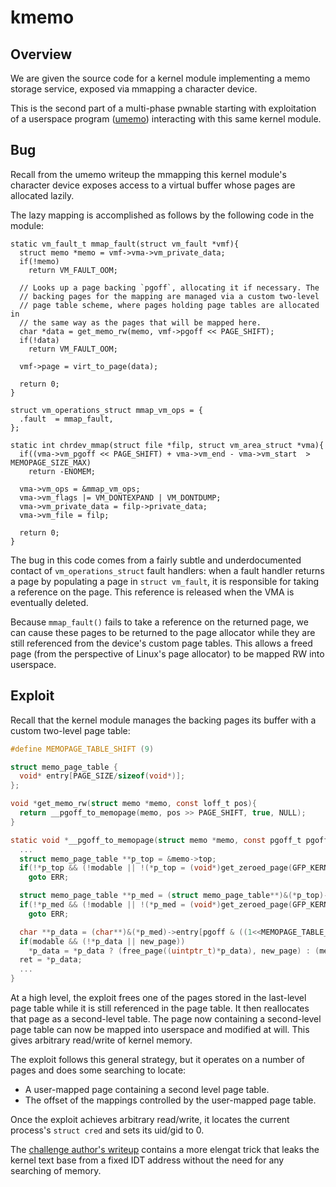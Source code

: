 # kmemo

## Overview

We are given the source code for a kernel module implementing a memo
storage service, exposed via mmapping a character device.

This is the second part of a multi-phase pwnable starting with
exploitation of a userspace program
([umemo](https://github.com/mmm-team/public-writeups/tree/main/seccon2023/pwn_umemo))
interacting with this same kernel module.

## Bug

Recall from the umemo writeup the mmapping this kernel module's
character device exposes access to a virtual buffer whose pages are
allocated lazily.

The lazy mapping is accomplished as follows by the following code in the
module:
```
static vm_fault_t mmap_fault(struct vm_fault *vmf){
  struct memo *memo = vmf->vma->vm_private_data;
  if(!memo)
    return VM_FAULT_OOM;

  // Looks up a page backing `pgoff`, allocating it if necessary. The
  // backing pages for the mapping are managed via a custom two-level
  // page table scheme, where pages holding page tables are allocated in
  // the same way as the pages that will be mapped here.
  char *data = get_memo_rw(memo, vmf->pgoff << PAGE_SHIFT);
  if(!data)
    return VM_FAULT_OOM;

  vmf->page = virt_to_page(data);

  return 0;
}

struct vm_operations_struct mmap_vm_ops = {
  .fault  = mmap_fault,
};

static int chrdev_mmap(struct file *filp, struct vm_area_struct *vma){
  if((vma->vm_pgoff << PAGE_SHIFT) + vma->vm_end - vma->vm_start  > MEMOPAGE_SIZE_MAX)
    return -ENOMEM;

  vma->vm_ops = &mmap_vm_ops;
  vma->vm_flags |= VM_DONTEXPAND | VM_DONTDUMP;
  vma->vm_private_data = filp->private_data;
  vma->vm_file = filp;

  return 0;
}
```

The bug in this code comes from a fairly subtle and underdocumented
contact of `vm_operations_struct` fault handlers: when a fault handler
returns a page by populating a page in `struct vm_fault`, it is
responsible for taking a reference on the page. This reference is
released when the VMA is eventually deleted.

Because `mmap_fault()` fails to take a reference on the returned page,
we can cause these pages to be returned to the page allocator while they
are still referenced from the device's custom page tables. This allows
a freed page (from the perspective of Linux's page allocator) to be
mapped RW into userspace.

## Exploit

Recall that the kernel module manages the backing pages its buffer with
a custom two-level page table:
```c
#define MEMOPAGE_TABLE_SHIFT (9)

struct memo_page_table {
  void* entry[PAGE_SIZE/sizeof(void*)];
};

void *get_memo_rw(struct memo *memo, const loff_t pos){
  return __pgoff_to_memopage(memo, pos >> PAGE_SHIFT, true, NULL);
}

static void *__pgoff_to_memopage(struct memo *memo, const pgoff_t pgoff, const bool modable, void *new_page){
  ...
  struct memo_page_table **p_top = &memo->top;
  if(!*p_top && (!modable || !(*p_top = (void*)get_zeroed_page(GFP_KERNEL))))
    goto ERR;

  struct memo_page_table **p_med = (struct memo_page_table**)&(*p_top)->entry[(pgoff >> MEMOPAGE_TABLE_SHIFT) & ((1<<MEMOPAGE_TABLE_SHIFT)-1)];
  if(!*p_med && (!modable || !(*p_med = (void*)get_zeroed_page(GFP_KERNEL))))
    goto ERR;

  char **p_data = (char**)&(*p_med)->entry[pgoff & ((1<<MEMOPAGE_TABLE_SHIFT)-1)];
  if(modable && (!*p_data || new_page))
    *p_data = *p_data ? (free_page((uintptr_t)*p_data), new_page) : (memo->count++, (new_page ?: (void*)get_zeroed_page(GFP_KERNEL)));
  ret = *p_data;
  ...
}
```

At a high level, the exploit frees one of the pages stored in the last-level
page table while it is still referenced in the page table. It then
reallocates that page as a second-level table. The page now containing a
second-level page table can now be mapped into userspace and modified at
will. This gives arbitrary read/write of kernel memory.

The exploit follows this general strategy, but it operates on a number
of pages and does some searching to locate:
 - A user-mapped page containing a second level page table.
 - The offset of the mappings controlled by the user-mapped page table.

Once the exploit achieves arbitrary read/write, it locates the current
process's `struct cred` and sets its uid/gid to 0.

The [challenge author's
writeup](https://github.com/shift-crops/CTFProblemArchive/blob/master/2023/SECCON%20Online/ukqmemo/solver/exploit_lkm.c)
contains a more elengat trick that leaks the kernel text base from a
fixed IDT address without the need for any searching of memory.
